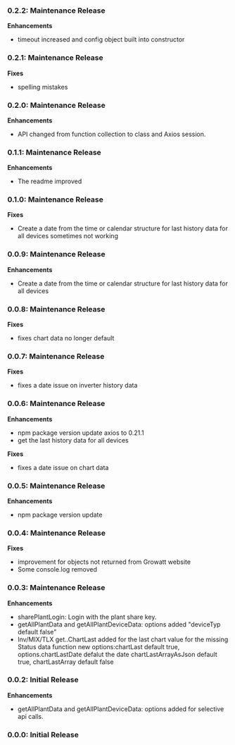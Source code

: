 ### 0.2.2: Maintenance Release

**Enhancements** 

- timeout increased and config object built into constructor

### 0.2.1: Maintenance Release

**Fixes** 

- spelling mistakes

### 0.2.0: Maintenance Release

**Enhancements** 

- API changed from function collection to class and Axios session.

### 0.1.1: Maintenance Release

**Enhancements** 

- The readme improved

### 0.1.0: Maintenance Release

**Fixes** 

- Create a date from the time or calendar structure for last history data for all devices sometimes not working

### 0.0.9: Maintenance Release

**Enhancements** 

- Create a date from the time or calendar structure for last history data for all devices

### 0.0.8: Maintenance Release

**Fixes** 

- fixes chart data no longer default

### 0.0.7: Maintenance Release

**Fixes** 

- fixes a date issue on inverter history data

### 0.0.6: Maintenance Release

**Enhancements** 

- npm package version update axios to 0.21.1
- get the last history data for all devices

**Fixes** 

- fixes a date issue on chart data

### 0.0.5: Maintenance Release

**Enhancements** 

- npm package version update

### 0.0.4: Maintenance Release

**Fixes** 

- improvement for objects not returned from Growatt website
- Some console.log removed

### 0.0.3: Maintenance Release

**Enhancements** 
- sharePlantLogin: Login with the plant share key.
- getAllPlantData and getAllPlantDeviceData: options added "deviceTyp default false"
- Inv/MIX/TLX get..ChartLast added for the last chart value for the missing Status data function
  new options:chartLast default true, options.chartLastDate defalut the date
            chartLastArrayAsJson default true, chartLastArray default false

### 0.0.2: Initial Release

**Enhancements** 
- getAllPlantData and getAllPlantDeviceData: options added for selective api calls.

### 0.0.0: Initial Release
